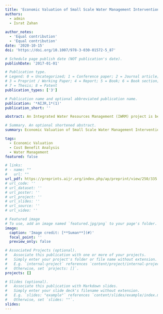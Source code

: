 ```yaml
---
title: 'Economic Valuation of Small Scale Water Management Intervention in Barind Area, Bangladesh'
authors:
  - admin
  - Israt Zahan
  
author_notes:
  - 'Equal contribution'
  - 'Equal contribution'
date: '2020-10-15'
doi: 'https://doi.org/10.1007/978-3-030-01572-5_87'

# Schedule page publish date (NOT publication's date).
publishDate: '2017-01-01'

# Publication type.
# Legend: 0 = Uncategorized; 1 = Conference paper; 2 = Journal article;
# 3 = Preprint / Working Paper; 4 = Report; 5 = Book; 6 = Book section;
# 7 = Thesis; 8 = Patent
publication_types: ['3']

# Publication name and optional abbreviated publication name.
publication: '*AIJR,1*(1)'
publication_short: ''

abstract: An Integrated Water Resources Management (IWRM) project is being implemented by DASCOH in the north-western part called Barind tract in Bangladesh. The primary goal of the project is to help local government institutions to contribute to the increasing availability of water for disadvantaged people in the Barind area through sustainable, effective, and inclusive management and usage of water resources. This study is designed under the scope of this project and cross-checks the achieved objectives in terms of how much benefit the project drips down to the targeted population. For all of the interventions implemented by the project, health and household labor cost reduction is found to be very significant. However, some interventions have a skewed impact on some particular parameters while others have a partial impact.

# Summary. An optional shortened abstract.
summary: Economic Valuation of Small Scale Water Management Intervention in Barind Area, Bangladesh.

tags:
  - Economic Valuation
  - Cost Benefit Analysis
  - Water Management
featured: false

# links:
# - name: ""
#   url: ""
url_pdf: https://preprints.aijr.org/index.php/ap/preprint/view/250/335
# url_code: ''
# url_dataset: ''
# url_poster: ''
# url_project: ''
# url_slides: ''
# url_source: ''
# url_video: ''

# Featured image
# To use, add an image named `featured.jpg/png` to your page's folder.
image:
  caption: 'Image credit: [**Suman**](#)'
  focal_point: ''
  preview_only: false

# Associated Projects (optional).
#   Associate this publication with one or more of your projects.
#   Simply enter your project's folder or file name without extension.
#   E.g. `internal-project` references `content/project/internal-project/index.md`.
#   Otherwise, set `projects: []`.
projects: []

# Slides (optional).
#   Associate this publication with Markdown slides.
#   Simply enter your slide deck's filename without extension.
#   E.g. `slides: "example"` references `content/slides/example/index.md`.
#   Otherwise, set `slides: ""`.
slides:
---
```

